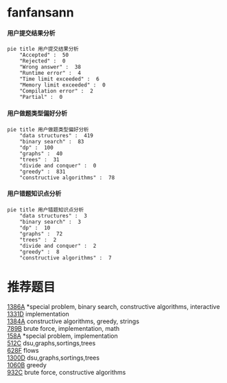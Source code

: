 # fanfansann

<!-- tabs:start -->



#### **用户提交结果分析**

```mermaid
pie title 用户提交结果分析
    "Accepted" :  50
    "Rejected" :  0
    "Wrong answer" :  38
    "Runtime error" :  4
    "Time limit exceeded" :  6
    "Memory limit exceeded" :  0
    "Compilation error" :  2
    "Partial" :  0
```

#### **用户做题类型偏好分析**

```mermaid
pie title 用户做题类型偏好分析
    "data structures" :  419
    "binary search" :  83
    "dp" :  100
    "graphs" :  40
    "trees" :  31
    "divide and conquer" :  0
    "greedy" :  831
    "constructive algorithms" :  78
```
#### **用户错题知识点分析**

```mermaid
pie title 用户错题知识点分析
    "data structures" :  3
    "binary search" :  3
    "dp" :  10
    "graphs" :  72
    "trees" :  2
    "divide and conquer" :  2
    "greedy" :  8
    "constructive algorithms" :  7
```



<!-- tabs:end -->
# 推荐题目
[1386A](https://codeforces.com/contest/1386/problem/A)		*special problem,
                        binary search,
                        constructive algorithms,
                        interactive		  
[1331D](https://codeforces.com/contest/1331/problem/D)		implementation		  
[1384A](https://codeforces.com/contest/1384/problem/A)		constructive algorithms,
                        greedy,
                        strings		  
[789B](https://codeforces.com/contest/789/problem/B)		brute force,
                        implementation,
                        math		  
[158A](https://codeforces.com/contest/158/problem/A)		*special problem,
                        implementation		  
[512C](https://codeforces.com/contest/512/problem/C)		dsu,graphs,sortings,trees		  
[628F](https://codeforces.com/contest/628/problem/F)		flows		  
[1300D](https://codeforces.com/contest/1300/problem/D)		dsu,graphs,sortings,trees		  
[1060B](https://codeforces.com/contest/1060/problem/B)		greedy		  
[932C](https://codeforces.com/contest/932/problem/C)		brute force,
                        constructive algorithms		  
